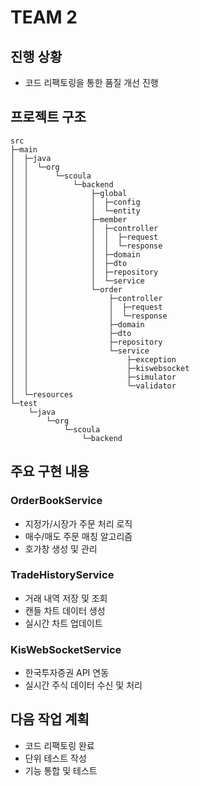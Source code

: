 # TEAM 2

## 진행 상황
- 코드 리팩토링을 통한 품질 개선 진행

## 프로젝트 구조
```
src
├─main
│  ├─java
│  │  └─org
│  │      └─scoula
│  │          └─backend
│  │              ├─global
│  │              │  ├─config
│  │              │  └─entity
│  │              ├─member
│  │              │  ├─controller
│  │              │  │  ├─request
│  │              │  │  └─response
│  │              │  ├─domain
│  │              │  ├─dto
│  │              │  ├─repository
│  │              │  └─service
│  │              └─order
│  │                  ├─controller
│  │                  │  ├─request
│  │                  │  └─response
│  │                  ├─domain
│  │                  ├─dto
│  │                  ├─repository
│  │                  └─service
│  │                      ├─exception
│  │                      ├─kiswebsocket
│  │                      ├─simulator
│  │                      └─validator
│  └─resources
└─test
    └─java
        └─org
            └─scoula
                └─backend
```

## 주요 구현 내용

### OrderBookService
- 지정가/시장가 주문 처리 로직
- 매수/매도 주문 매칭 알고리즘
- 호가창 생성 및 관리

### TradeHistoryService
- 거래 내역 저장 및 조회
- 캔들 차트 데이터 생성
- 실시간 차트 업데이트

### KisWebSocketService
- 한국투자증권 API 연동
- 실시간 주식 데이터 수신 및 처리

## 다음 작업 계획
- 코드 리팩토링 완료
- 단위 테스트 작성
- 기능 통합 및 테스트
